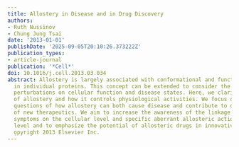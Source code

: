 ```yaml
---
title: Allostery in Disease and in Drug Discovery
authors:
- Ruth Nussinov
- Chung Jung Tsai
date: '2013-01-01'
publishDate: '2025-09-05T20:10:26.373222Z'
publication_types:
- article-journal
publication: '*Cell*'
doi: 10.1016/j.cell.2013.03.034
abstract: Allostery is largely associated with conformational and functional transitions
  in individual proteins. This concept can be extended to consider the impact of conformational
  perturbations on cellular function and disease states. Here, we clarify the concept
  of allostery and how it controls physiological activities. We focus on the challenging
  questions of how allostery can both cause disease and contribute to development
  of new therapeutics. We aim to increase the awareness of the linkage between disease
  symptoms on the cellular level and specific aberrant allosteric actions on the molecular
  level and to emphasize the potential of allosteric drugs in innovative therapies.
  o̧pyright 2013 Elsevier Inc.
---
```

